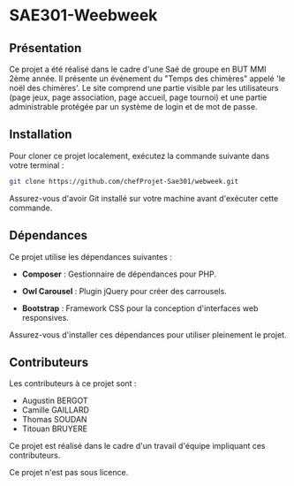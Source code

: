 # SAE301-Weebweek

## Présentation
Ce projet a été réalisé dans le cadre d'une Saé de groupe en BUT MMI 2ème année. Il présente un événement du "Temps des chimères" appelé 'le noël des chimères'. Le site comprend une partie visible par les utilisateurs (page jeux, page association, page accueil, page tournoi) et une partie administrable protégée par un système de login et de mot de passe.

## Installation

Pour cloner ce projet localement, exécutez la commande suivante dans votre terminal :

```sh
git clone https://github.com/chefProjet-Sae301/webweek.git
```
Assurez-vous d'avoir Git installé sur votre machine avant d'exécuter cette commande.

## Dépendances
Ce projet utilise les dépendances suivantes :

- **Composer** : Gestionnaire de dépendances pour PHP.

- **Owl Carousel** : Plugin jQuery pour créer des carrousels.

- **Bootstrap** : Framework CSS pour la conception d'interfaces web responsives.

Assurez-vous d'installer ces dépendances pour utiliser pleinement le projet.

## Contributeurs
Les contributeurs à ce projet sont :

- Augustin BERGOT
- Camille GAILLARD
- Thomas SOUDAN
- Titouan BRUYERE

Ce projet est réalisé dans le cadre d'un travail d'équipe impliquant ces contributeurs.

Ce projet n'est pas sous licence.
